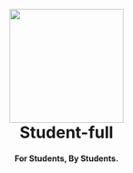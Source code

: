 
<h1 align="center">
  <br>
  <a href="https://www.notion.so/Studentfull-Hub-cc372028c41f4ddab5d3f7df228b2c51"><img src="\assets\temp_pic.jpeg"  width="200"></a>
  <br>
  Student-full
  <br>
</h1>

<h4 align="center">For Students, By Students</a>.</h4>


